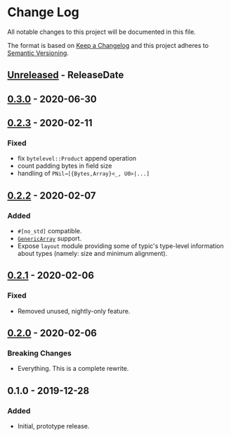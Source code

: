 # Change Log
All notable changes to this project will be documented in this file.

The format is based on [Keep a Changelog](http://keepachangelog.com/)
and this project adheres to [Semantic Versioning](http://semver.org/).

<!-- next-header -->
## [Unreleased] - ReleaseDate
## [0.3.0] - 2020-06-30
## [0.2.3] - 2020-02-11
### Fixed
- fix `bytelevel::Product` append operation
- count padding bytes in field size
- handling of `PNil→[{Bytes,Array}<_, U0>|...]`

## [0.2.2] - 2020-02-07
### Added
- `#[no_std]` compatible.
- [`GenericArray`](https://crates.io/crates/generic-array) support.
- Expose `layout` module providing some of typic's type-level information about
  types (namely: size and minimum alignment).

## [0.2.1] - 2020-02-06
### Fixed
- Removed unused, nightly-only feature.

## [0.2.0] - 2020-02-06
### Breaking Changes
- Everything. This is a complete rewrite.

## 0.1.0 - 2019-12-28
### Added
- Initial, prototype release.

<!-- next-url -->
[Unreleased]: https://github.com/jswrenn/typic/compare/{{tag_name}}...HEAD
[0.3.0]: https://github.com/jswrenn/typic/compare/{{tag_name}}...{{tag_name}}
[0.2.3]: https://github.com/jswrenn/typic/compare/{{tag_name}}...{{tag_name}}
[0.2.2]: https://github.com/typic/compare/typic-v0.2.1...{{tag_name}}
[0.2.1]: https://github.com/jswrenn/typic/compare/typic-v0.2.0...typic-v0.2.1
[0.2.0]: https://github.com/jswrenn/typic/releases/tag/typic-v0.2.0

